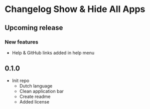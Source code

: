 #  Changelog Show & Hide All Apps

## Upcoming release
### New features
- Help & GitHub links added in help menu

## 0.1.0
- Init repo
  - Dutch language
  - Clean application bar
  - Create readme
  - Added license
